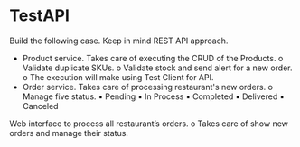 # TestAPI
Build the following case. Keep in mind REST API approach.
- Product service. Takes care of executing the CRUD of the Products.
o Validate duplicate SKUs.
o Validate stock and send alert for a new order.
o The execution will make using Test Client for API.
- Order service. Takes care of processing restaurant's new orders.
o Manage five status.
▪ Pending
▪ In Process
▪ Completed
▪ Delivered
▪ Canceled

Web interface to process all restaurant’s orders.
o Takes care of show new orders and manage their status.


